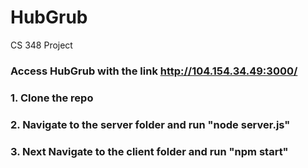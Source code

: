 # HubGrub
CS 348 Project

### Access HubGrub with the link http://104.154.34.49:3000/

### 1. Clone the repo  
### 2. Navigate to the server folder and run "node server.js"  
### 3. Next Navigate to the client folder and run "npm start"


